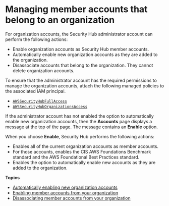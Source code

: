 # Managing member accounts that belong to an organization<a name="securityhub-accounts-orgs"></a>

For organization accounts, the Security Hub administrator account can perform the following actions:
+ Enable organization accounts as Security Hub member accounts\.
+ Automatically enable new organization accounts as they are added to the organization\.
+ Disassociate accounts that belong to the organization\. They cannot delete organization accounts\. 

To ensure that the administrator account has the required permissions to manage the organization accounts, attach the following managed policies to the associated IAM principal\.
+ [`AWSSecurityHubFullAccess`](security-iam-awsmanpol.md#security-iam-awsmanpol-awssecurityhubfullaccess)
+ [`AWSSecurityHubOrganizationsAccess`](security-iam-awsmanpol.md#security-iam-awsmanpol-awssecurityhuborganizationsaccess)

If the administrator account has not enabled the option to automatically enable new organization accounts, then the **Accounts** page displays a message at the top of the page\. The message contains an **Enable** option\.

When you choose **Enable**, Security Hub performs the following actions:
+ Enables all of the current organization accounts as member accounts\.
+ For those accounts, enables the CIS AWS Foundations Benchmark standard and the AWS Foundational Best Practices standard\.
+ Enables the option to automatically enable new accounts as they are added to the organization\.

**Topics**
+ [Automatically enabling new organization accounts](accounts-orgs-auto-enable.md)
+ [Enabling member accounts from your organization](orgs-accounts-enable.md)
+ [Disassociating member accounts from your organization](accounts-orgs-disassociate.md)